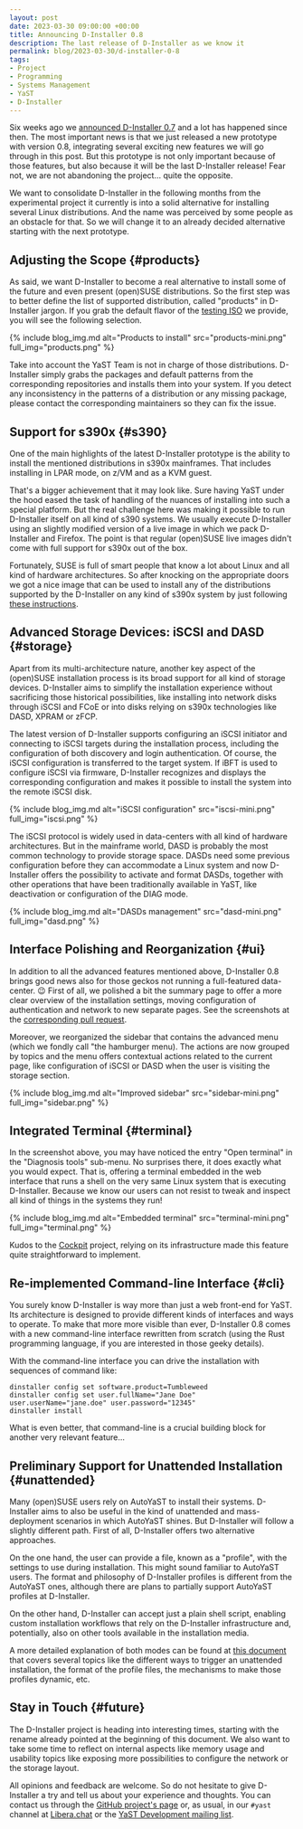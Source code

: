 ```yaml
---
layout: post
date: 2023-03-30 09:00:00 +00:00
title: Announcing D-Installer 0.8
description: The last release of D-Installer as we know it
permalink: blog/2023-03-30/d-installer-0-8
tags:
- Project
- Programming
- Systems Management
- YaST
- D-Installer
---
```


Six weeks ago we [announced D-Installer 0.7]({{site.baseurl}}/blog/2023-02-16/announcing-d-installer-0-7)
and a lot has happened since then. The most important news is that we just released a new prototype
with version 0.8, integrating several exciting new features we will go through in this post.  But
this prototype is not only important because of those features, but also because it will be the last
D-Installer release! Fear not, we are not abandoning the project... quite the opposite.

We want to consolidate D-Installer in the following months from the experimental project it
currently is into a solid alternative for installing several Linux distributions. And the name was
perceived by some people as an obstacle for that. So we will change it to an already decided
alternative starting with the next prototype.

## Adjusting the Scope {#products}

As said, we want D-Installer to become a real alternative to install some of the future and even
present (open)SUSE distributions. So the first step was to better define the list of supported
distribution, called "products" in D-Installer jargon. If you grab the default flavor of the
[testing ISO](https://download.opensuse.org/repositories/YaST:/Head:/D-Installer/images/iso/)
we provide, you will see the following selection.

{% include blog_img.md alt="Products to install" src="products-mini.png" full_img="products.png" %}

Take into account the YaST Team is not in charge of those distributions. D-Installer simply grabs
the packages and default patterns from the corresponding repositories and installs them into your
system. If you detect any inconsistency in the patterns of a distribution or any missing package,
please contact the corresponding maintainers so they can fix the issue.

## Support for s390x {#s390}

One of the main highlights of the latest D-Installer prototype is the ability to install the
mentioned distributions in s390x mainframes. That includes installing in LPAR mode, on z/VM and as
a KVM guest.

That's a bigger achievement that it may look like. Sure having YaST under the hood eased the task
of handling of the nuances of installing into such a special platform. But the real challenge here
was making it possible to run D-Installer itself on all kind of s390 systems. We usually execute
D-Installer using an slightly modified version of a live image in which we pack
D-Installer and Firefox. The point is that regular (open)SUSE live images didn't come with
full support for s390x out of the box.

Fortunately, SUSE is full of smart people that know a lot about Linux and all kind of hardware
architectures. So after knocking on the appropriate doors we got a nice image that can be used to
install any of the distributions supported by the D-Installer on any kind of s390x system by just
following [these
instructions](https://github.com/yast/d-installer/blob/master/doc/deployment_guide_s390.md).

## Advanced Storage Devices: iSCSI and DASD {#storage}

Apart from its multi-architecture nature, another key aspect of the (open)SUSE installation process
is its broad support for all kind of storage devices. D-Installer aims to simplify the installation
experience without sacrificing those historical possibilities, like installing into network disks
through iSCSI and FCoE or into disks relying on s390x technologies like DASD, XPRAM or zFCP.

The latest version of D-Installer supports configuring an iSCSI initiator and connecting to iSCSI
targets during the installation process, including the configuration of both discovery and login
authentication. Of course, the iSCSI configuration is transferred to the target system. If iBFT is
used to configure iSCSI via firmware, D-Installer recognizes and displays the corresponding
configuration and makes it possible to install the system into the remote iSCSI disk.

{% include blog_img.md alt="iSCSI configuration" src="iscsi-mini.png" full_img="iscsi.png" %}

The iSCSI protocol is widely used in data-centers with all kind of hardware architectures. But in the
mainframe world, DASD is probably the most common technology to provide storage space. DASDs need
some previous configuration before they can accommodate a Linux system and now D-Installer offers the
possibility to activate and format DASDs, together with other operations that have been traditionally
available in YaST, like deactivation or configuration of the DIAG mode.

{% include blog_img.md alt="DASDs management" src="dasd-mini.png" full_img="dasd.png" %}

## Interface Polishing and Reorganization {#ui}

In addition to all the advanced features mentioned above, D-Installer 0.8 brings good news also for
those geckos not running a full-featured data-center. :wink: First of all, we polished a bit the
summary page to offer a more clear overview of the installation settings, moving configuration of
authentication and network to new separate pages. See the screenshots at the [corresponding pull
request](https://github.com/yast/d-installer/pull/443).

Moreover, we reorganized the sidebar that contains the advanced menu (which we fondly call "the
hamburger menu). The actions are now grouped by topics and the menu offers contextual actions
related to the current page, like configuration of iSCSI or DASD when the user is visiting the
storage section.

{% include blog_img.md alt="Improved sidebar" src="sidebar-mini.png" full_img="sidebar.png" %}

## Integrated Terminal {#terminal}

In the screenshot above, you may have noticed the entry "Open terminal" in the "Diagnosis tools"
sub-menu. No surprises there, it does exactly what you would expect. That is, offering a terminal
embedded in the web interface that runs a shell on the very same Linux system that is executing
D-Installer. Because we know our users can not resist to tweak and inspect all kind of things in the
systems they run!

{% include blog_img.md alt="Embedded terminal" src="terminal-mini.png" full_img="terminal.png" %}

Kudos to the [Cockpit](https://cockpit-project.org/) project, relying on its infrastructure made
this feature quite straightforward to implement.

## Re-implemented Command-line Interface {#cli}

You surely know D-Installer is way more than just a web front-end for YaST. Its
architecture is designed to provide different kinds of interfaces and ways to operate. To make that
more more visible than ever, D-Installer 0.8 comes with a new command-line interface rewritten from
scratch (using the Rust programming language, if you are interested in those geeky details).

With the command-line interface you can drive the installation with sequences of command like:

```
dinstaller config set software.product=Tumbleweed
dinstaller config set user.fullName="Jane Doe" user.userName="jane.doe" user.password="12345"
dinstaller install
```

What is even better, that command-line is a crucial building block for another very relevant
feature...

## Preliminary Support for Unattended Installation {#unattended}

Many (open)SUSE users rely on AutoYaST to install their systems. D-Installer aims to also be useful
in the kind of unattended and mass-deployment scenarios in which AutoYaST shines. But D-Installer
will follow a slightly different path. First of all, D-Installer offers two alternative approaches.

On the one hand, the user can provide a file, known as a "profile", with the settings to use during
installation. This might sound familiar to AutoYaST users. The format and philosophy of D-Installer
profiles is different from the AutoYaST ones, although there are plans to partially support AutoYaST
profiles at D-Installer.

On the other hand, D-Installer can accept just a plain shell script, enabling custom installation
workflows that rely on the D-Installer infrastructure and, potentially, also on other tools
available in the installation media.

A more detailed explanation of both modes can be found at [this
document](https://github.com/yast/d-installer/blob/master/autoinstallation/README.md) that
covers several topics like the different ways to trigger an unattended installation, the format of
the profile files, the mechanisms to make those profiles dynamic, etc.

## Stay in Touch {#future}

The D-Installer project is heading into interesting times, starting with the rename already pointed at the
beginning of this document. We also want to take some time to reflect on internal aspects like
memory usage and usability topics like exposing more possibilities to configure the network or the
storage layout.

All opinions and feedback are welcome. So do not hesitate to give D-Installer a try and tell us
about your experience and thoughts. You can contact us through the [GitHub
project's page](https://github.com/yast/d-installer) or, as usual, in our `#yast` channel at
[Libera.chat](https://libera.chat/) or the [YaST Development mailing
list](https://lists.opensuse.org/archives/list/yast-devel@lists.opensuse.org/).

